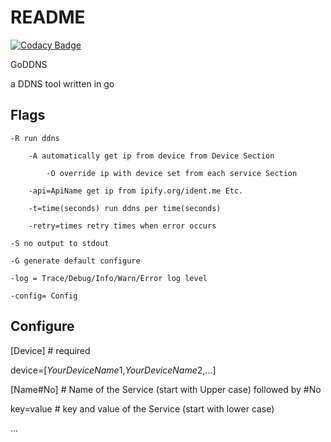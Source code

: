 # README

[![Codacy Badge](https://api.codacy.com/project/badge/Grade/f4703d0acccd4fe1adfbd2993f70521e)](https://app.codacy.com/gh/Equationzhao/GoDDNS?utm_source=github.com&utm_medium=referral&utm_content=Equationzhao/GoDDNS&utm_campaign=Badge_Grade)

GoDDNS

a DDNS tool written in go

## Flags

	-R run ddns
	
		-A automatically get ip from device from Device Section
		
			-O override ip with device set from each service Section
	
		-api=ApiName get ip from ipify.org/ident.me Etc.
	
		-t=time(seconds) run ddns per time(seconds)
	
		-retry=times retry times when error occurs

	-S no output to stdout

	-G generate default configure

	-log = Trace/Debug/Info/Warn/Error log level

	-config= Config

## Configure
[Device] # required

device=[$YourDeviceName1$,$YourDeviceName2$,...]



[Name#No] # Name of the Service (start with Upper case) followed by #No

key=value # key and value of the Service (start with lower case)

...
